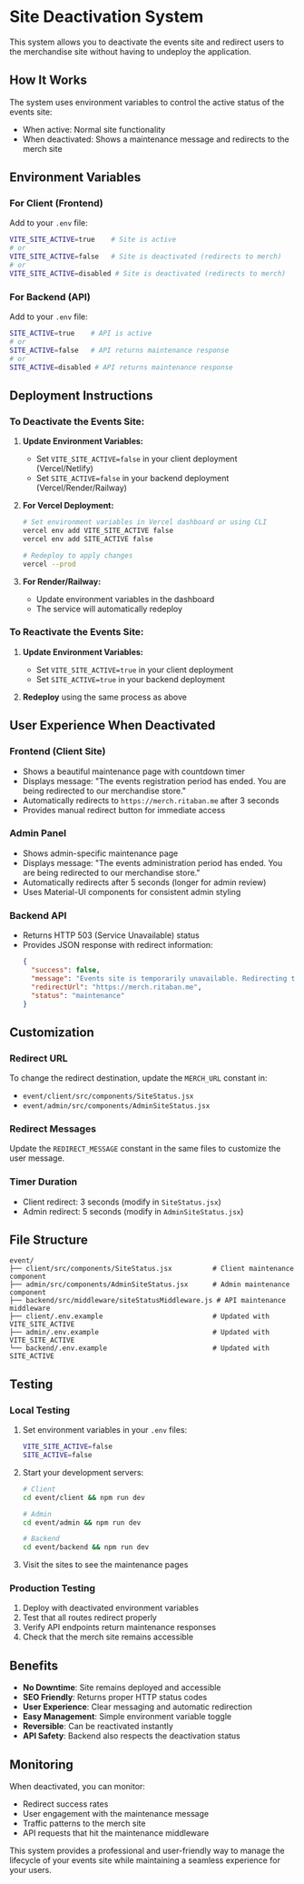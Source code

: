 # Site Deactivation System

This system allows you to deactivate the events site and redirect users to the merchandise site without having to undeploy the application.

## How It Works

The system uses environment variables to control the active status of the events site:
- When active: Normal site functionality
- When deactivated: Shows a maintenance message and redirects to the merch site

## Environment Variables

### For Client (Frontend)
Add to your `.env` file:
```bash
VITE_SITE_ACTIVE=true    # Site is active
# or
VITE_SITE_ACTIVE=false   # Site is deactivated (redirects to merch)
# or
VITE_SITE_ACTIVE=disabled # Site is deactivated (redirects to merch)
```

### For Backend (API)
Add to your `.env` file:
```bash
SITE_ACTIVE=true    # API is active
# or
SITE_ACTIVE=false   # API returns maintenance response
# or
SITE_ACTIVE=disabled # API returns maintenance response
```

## Deployment Instructions

### To Deactivate the Events Site:

1. **Update Environment Variables:**
   - Set `VITE_SITE_ACTIVE=false` in your client deployment (Vercel/Netlify)
   - Set `SITE_ACTIVE=false` in your backend deployment (Vercel/Render/Railway)

2. **For Vercel Deployment:**
   ```bash
   # Set environment variables in Vercel dashboard or using CLI
   vercel env add VITE_SITE_ACTIVE false
   vercel env add SITE_ACTIVE false
   
   # Redeploy to apply changes
   vercel --prod
   ```

3. **For Render/Railway:**
   - Update environment variables in the dashboard
   - The service will automatically redeploy

### To Reactivate the Events Site:

1. **Update Environment Variables:**
   - Set `VITE_SITE_ACTIVE=true` in your client deployment
   - Set `SITE_ACTIVE=true` in your backend deployment

2. **Redeploy** using the same process as above

## User Experience When Deactivated

### Frontend (Client Site)
- Shows a beautiful maintenance page with countdown timer
- Displays message: "The events registration period has ended. You are being redirected to our merchandise store."
- Automatically redirects to `https://merch.ritaban.me` after 3 seconds
- Provides manual redirect button for immediate access

### Admin Panel
- Shows admin-specific maintenance page
- Displays message: "The events administration period has ended. You are being redirected to our merchandise store."
- Automatically redirects after 5 seconds (longer for admin review)
- Uses Material-UI components for consistent admin styling

### Backend API
- Returns HTTP 503 (Service Unavailable) status
- Provides JSON response with redirect information:
  ```json
  {
    "success": false,
    "message": "Events site is temporarily unavailable. Redirecting to merchandise store.",
    "redirectUrl": "https://merch.ritaban.me",
    "status": "maintenance"
  }
  ```

## Customization

### Redirect URL
To change the redirect destination, update the `MERCH_URL` constant in:
- `event/client/src/components/SiteStatus.jsx`
- `event/admin/src/components/AdminSiteStatus.jsx`

### Redirect Messages
Update the `REDIRECT_MESSAGE` constant in the same files to customize the user message.

### Timer Duration
- Client redirect: 3 seconds (modify in `SiteStatus.jsx`)
- Admin redirect: 5 seconds (modify in `AdminSiteStatus.jsx`)

## File Structure

```
event/
├── client/src/components/SiteStatus.jsx          # Client maintenance component
├── admin/src/components/AdminSiteStatus.jsx      # Admin maintenance component
├── backend/src/middleware/siteStatusMiddleware.js # API maintenance middleware
├── client/.env.example                           # Updated with VITE_SITE_ACTIVE
├── admin/.env.example                            # Updated with VITE_SITE_ACTIVE
└── backend/.env.example                          # Updated with SITE_ACTIVE
```

## Testing

### Local Testing
1. Set environment variables in your `.env` files:
   ```bash
   VITE_SITE_ACTIVE=false
   SITE_ACTIVE=false
   ```

2. Start your development servers:
   ```bash
   # Client
   cd event/client && npm run dev
   
   # Admin
   cd event/admin && npm run dev
   
   # Backend
   cd event/backend && npm run dev
   ```

3. Visit the sites to see the maintenance pages

### Production Testing
1. Deploy with deactivated environment variables
2. Test that all routes redirect properly
3. Verify API endpoints return maintenance responses
4. Check that the merch site remains accessible

## Benefits

- **No Downtime**: Site remains deployed and accessible
- **SEO Friendly**: Returns proper HTTP status codes
- **User Experience**: Clear messaging and automatic redirection
- **Easy Management**: Simple environment variable toggle
- **Reversible**: Can be reactivated instantly
- **API Safety**: Backend also respects the deactivation status

## Monitoring

When deactivated, you can monitor:
- Redirect success rates
- User engagement with the maintenance message
- Traffic patterns to the merch site
- API requests that hit the maintenance middleware

This system provides a professional and user-friendly way to manage the lifecycle of your events site while maintaining a seamless experience for your users.
